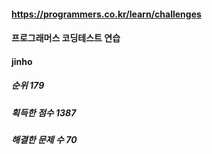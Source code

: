 #### https://programmers.co.kr/learn/challenges  
#### 프로그래머스 코딩테스트 연습  

#### jinho
##### 순위 179
##### 획득한 점수 1387
##### 해결한 문제 수 70  
